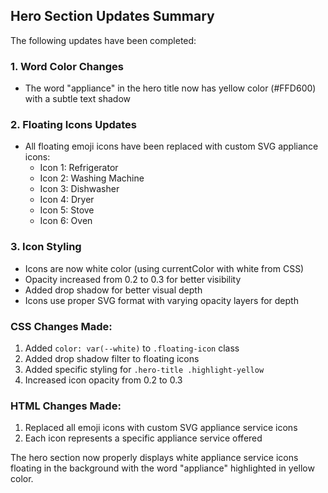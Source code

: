 ## Hero Section Updates Summary

The following updates have been completed:

### 1. Word Color Changes
- The word "appliance" in the hero title now has yellow color (#FFD600) with a subtle text shadow

### 2. Floating Icons Updates
- All floating emoji icons have been replaced with custom SVG appliance icons:
  - Icon 1: Refrigerator
  - Icon 2: Washing Machine  
  - Icon 3: Dishwasher
  - Icon 4: Dryer
  - Icon 5: Stove
  - Icon 6: Oven

### 3. Icon Styling
- Icons are now white color (using currentColor with white from CSS)
- Opacity increased from 0.2 to 0.3 for better visibility
- Added drop shadow for better visual depth
- Icons use proper SVG format with varying opacity layers for depth

### CSS Changes Made:
1. Added `color: var(--white)` to `.floating-icon` class
2. Added drop shadow filter to floating icons
3. Added specific styling for `.hero-title .highlight-yellow`
4. Increased icon opacity from 0.2 to 0.3

### HTML Changes Made:
1. Replaced all emoji icons with custom SVG appliance service icons
2. Each icon represents a specific appliance service offered

The hero section now properly displays white appliance service icons floating in the background with the word "appliance" highlighted in yellow color.